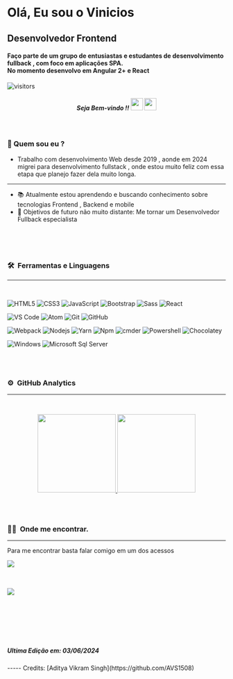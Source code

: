 
<br>
<h1 align="left">Olá, Eu sou o Vinicios</h1>
<h2 align="left">Desenvolvedor Frontend </h2>
<h4 align="left">
  Faço parte de um grupo de entusiastas e estudantes de desenvolvimento fullback , com foco em aplicações SPA.<br>
  No momento desenvolvo em Angular 2+ e React 
  <br>
</h4>

![visitors](https://visitor-badge.laobi.icu/badge?page_id=viniciosbarbosa.viniciosbarbosa)

<h5 align="center"> Seja Bem-vindo !!   <img src="https://media.giphy.com/media/hvRJCLFzcasrR4ia7z/giphy.gif" width="28"> <img src="https://emojis.slackmojis.com/emojis/images/1531849430/4246/blob-sunglasses.gif?1531849430" width="28"/></h3> <h5>
<br>
  
### 🧔 Quem sou eu ?
- Trabalho com desenvolvimento Web desde 2019 , aonde em 2024 migrei para desenvolvimento fullstack , onde estou muito feliz com essa etapa que planejo fazer dela muito longa.

---
- 📚 Atualmente estou aprendendo e buscando conhecimento sobre tecnologias Frontend , Backend e mobile
- 💪 Objetivos de futuro não muito distante: Me tornar um Desenvolvedor Fullback especialista

<br>
<br>
<br>

### 🛠 &nbsp;Ferramentas e Linguagens 
---
<br>

![HTML5](https://img.shields.io/badge/-HTML5-%23E44D27?style=flat-square&logo=html5&logoColor=ffffff)
![CSS3](https://img.shields.io/badge/-CSS3-%231572B6?style=flat-square&logo=css3)
![JavaScript](https://img.shields.io/badge/-JavaScript-%23F7DF1C?style=flat-square&logo=javascript&logoColor=000000&labelColor=%23F7DF1C&color=%23FFCE5A)
![Bootstrap](https://img.shields.io/badge/-Bootstrap-563D7C?style=flat-square&logo=Bootstrap)
![Sass](https://img.shields.io/badge/-Sass-%23CC6699?style=flat-square&logo=sass&logoColor=ffffff)
![React](https://img.shields.io/badge/-React-61DAFB?style=flat-square&logo=react&logoColor=ffffff)

![VS Code](http://img.shields.io/badge/-VS%20Code-007ACC?style=flat-square&logo=visual-studio-code&logoColor=ffffff)
![Atom](https://img.shields.io/badge/-Atom-31df80?style=flat-square&logo=atom&logoColor=000000)
![Git](https://img.shields.io/badge/-Git-%23F05032?style=flat-square&logo=git&logoColor=%23ffffff)
![GitHub](https://img.shields.io/badge/-GitHub-181717?style=flat-square&logo=github)

![Webpack](https://img.shields.io/badge/-Webpack-ffffff?style=flat-square&logo=web-pack)
![Nodejs](https://img.shields.io/badge/-Nodejs-339933?style=flat-square&logo=Node.js&logoColor=ffffff)
![Yarn](https://img.shields.io/badge/-Yarn-ffffff?style=flat-square&logo=yarn)
![Npm](https://img.shields.io/badge/-npm-CB3837?style=flat-square&logo=npm)
![cmder](https://img.shields.io/badge/-cmder-181717?style=flat-square)
![Powershell](http://img.shields.io/badge/-Powershell-5391FE?style=flat-square&logo=powershell&logoColor=ffffff)
![Chocolatey](https://img.shields.io/badge/-Chocolatey-6a2d12?style=flat-square&logo=chocolatey)

![Windows](http://img.shields.io/badge/-Windows-0078D6?style=flat-square&logo=windows&logoColor=ffffff)
![Microsoft Sql Server](https://img.shields.io/badge/-Sql%20Server-CC2927?style=flat-square&logo=microsoft-sql-server&logoColor=ffffff)

<br>
<br>

### ⚙️ &nbsp;GitHub Analytics
---
<br>
<p align="center">
<a href="https://github.com/AVS1508">
  <img height="180em" src="https://github-readme-stats-eight-theta.vercel.app/api?username=viniciosbarbosa&show_icons=true&theme=algolia&include_all_commits=true&count_private=true"/>
  <img height="180em" src="https://github-readme-stats-eight-theta.vercel.app/api/top-langs/?username=viniciosbarbosa&layout=compact&langs_count=8&theme=algolia"/>
</a>
</p>

<br>
<br>

### 🤝🏻 &nbsp;Onde me encontrar.
---
<p> Para me encontrar basta falar comigo em um dos acessos </p>
<p align="left">
<a href="https://www.linkedin.com/in/viniciosbarbosaa/"><img src="https://img.shields.io/badge/-Vinicios%20Barbosa-0077B5?style=flat-square&logo=Linkedin&logoColor=white"/></a>



</p>

<br>
<br>

<img src="https://img.icons8.com/bubbles/100/000000/futurama-bender.png"/>
 



<br><br><br><br><br>
<h5>Ultima Edição em: 03/06/2024</h5>
-----
Credits: [Aditya Vikram Singh](https://github.com/AVS1508)
